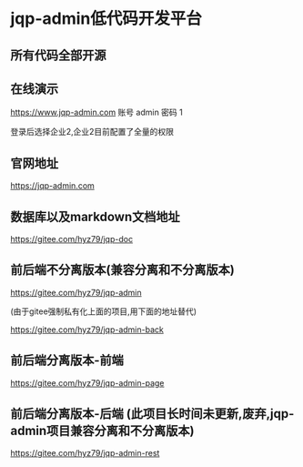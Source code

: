 # jqp-admin低代码开发平台

## 所有代码全部开源

## 在线演示

https://www.jqp-admin.com
账号 admin
密码 1

登录后选择企业2,企业2目前配置了全量的权限

## 官网地址

https://jqp-admin.com

## 数据库以及markdown文档地址

https://gitee.com/hyz79/jqp-doc

## 前后端不分离版本(兼容分离和不分离版本)

https://gitee.com/hyz79/jqp-admin

(由于gitee强制私有化上面的项目,用下面的地址替代)

https://gitee.com/hyz79/jqp-admin-back
## 前后端分离版本-前端

https://gitee.com/hyz79/jqp-admin-page

## 前后端分离版本-后端 (此项目长时间未更新,废弃,jqp-admin项目兼容分离和不分离版本)

https://gitee.com/hyz79/jqp-admin-rest
